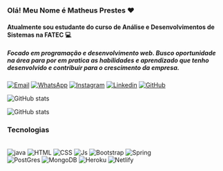 ### Olá! Meu Nome é Matheus Prestes ❤️
#### Atualmente sou estudante do curso de Análise e Desenvolvimentos de Sistemas na FATEC 💻
#####  Focado em programação e desenvolvimento web. Busco oportunidade na área para por em pratica as habilidades e aprendizado que tenho desenvolvido e contribuir para o crescimento da empresa.
[![Email](https://img.shields.io/badge/Outlook-0078D4?style=for-the-badge&logo=microsoft-outlook&logoColor=white)](mailto:matheus.prestes_@outlook.com?subject=From%20[GitHub])
[![WhatsApp](https://img.shields.io/badge/WhatsApp-25D366?style=for-the-badge&logo=whatsapp&logoColor=white)](https://wa.me/5514991049435?text=Olá%20Matheus,%20eu%20estava%20dando%20uma%20olhada%20em%20seu%20GitHub%20.)
[![Instagram](https://img.shields.io/badge/Instagram-E4405F?style=for-the-badge&logo=instagram&logoColor=white)](https://www.instagram.com/_pretis)
[![Linkedin](https://img.shields.io/badge/LinkedIn-0077B5?style=for-the-badge&logo=linkedin&logoColor=white)](https://www.linkedin.com/in/matheus-prestes-235833186)
[![GitHub](https://img.shields.io/badge/GitHub-100000?style=for-the-badge&logo=github&logoColor=white)](https://github.com/Mathprestes?tab=repositories)

![GitHub stats](https://github-readme-stats.vercel.app/api/top-langs/?username=Mathprestes&theme=blue-green)

![GitHub stats](https://github-readme-stats.vercel.app/api?username=Mathprestes&show_icons=true&theme=dracula)

### Tecnologias

<div style="display: inline_block"> <br/>

<img style="align:center" alt="java" src="https://img.shields.io/badge/Java-ED8B00?style=for-the-badge&logo=java&logoColor=white">
 <img style="align:center" alt="HTML" src="https://img.shields.io/badge/HTML-E34F26?style=for-the-badge&logo=html5&logoColor=white">
<img style="align:center" alt="CSS" src="https://img.shields.io/badge/CSS-1572B6?style=for-the-badge&logo=css3&logoColor=white">
<img style="align:center" alt="Js" src="https://img.shields.io/badge/JavaScript-F7DF1E?style=for-the-badge&logo=javascript&logoColor=black">
<img style="align:center" alt="Bootstrap" src="https://img.shields.io/badge/Bootstrap-563D7C?style=for-the-badge&logo=bootstrap&logoColor=white">
<img style="align:center" alt="Spring" src="https://img.shields.io/badge/Spring-6DB33F?style=for-the-badge&logo=spring&logoColor=white">
<br>
<img style="align:center" alt="PostGres" src="https://img.shields.io/badge/PostgreSQL-316192?style=for-the-badge&logo=postgresql&logoColor=white">
<img style="align:center" alt="MongoDB" src="https://img.shields.io/badge/MongoDB-4EA94B?style=for-the-badge&logo=mongodb&logoColor=white">
<img style="align:center" alt="Heroku" src="https://img.shields.io/badge/Heroku-430098?style=for-the-badge&logo=heroku&logoColor=white">
<img style="align:center" alt="Netlify" src="https://img.shields.io/badge/Netlify-00C7B7?style=for-the-badge&logo=netlify&logoColor=white">

</div>
